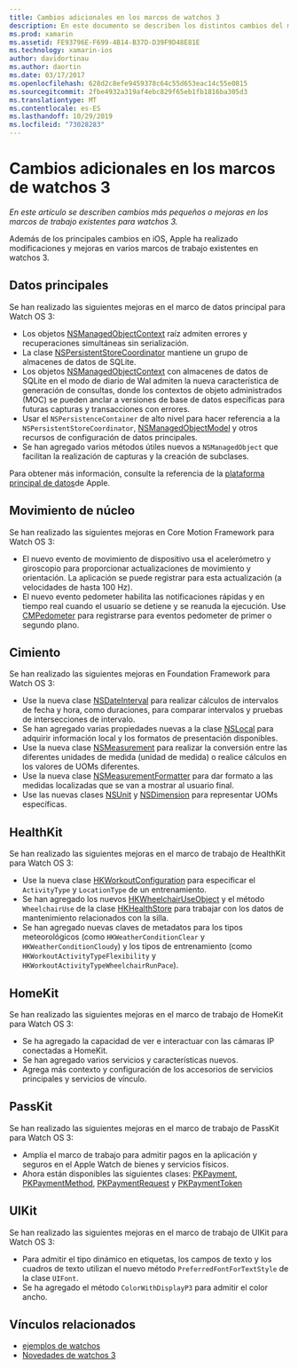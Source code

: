 ```yaml
---
title: Cambios adicionales en los marcos de watchos 3
description: En este documento se describen los distintos cambios del marco de trabajo introducidos con watchos 3 y cómo trabajar con ellos en Xamarin. Se describen los datos principales, Motion Core, Foundation, HealthKit, HomeKit, PassKit y UIKit.
ms.prod: xamarin
ms.assetid: FE93796E-F699-4B14-B37D-D39F9D48E81E
ms.technology: xamarin-ios
author: davidortinau
ms.author: daortin
ms.date: 03/17/2017
ms.openlocfilehash: 628d2c8efe9459378c64c55d653eac14c55e0815
ms.sourcegitcommit: 2fbe4932a319af4ebc829f65eb1fb1816ba305d3
ms.translationtype: MT
ms.contentlocale: es-ES
ms.lasthandoff: 10/29/2019
ms.locfileid: "73028283"
---
```

# <a name="additional-watchos-3-frameworks-changes"></a>Cambios adicionales en los marcos de watchos 3

_En este artículo se describen cambios más pequeños o mejoras en los marcos de trabajo existentes para watchos 3._

Además de los principales cambios en iOS, Apple ha realizado modificaciones y mejoras en varios marcos de trabajo existentes en watchos 3.

## <a name="core-data"></a>Datos principales

Se han realizado las siguientes mejoras en el marco de datos principal para Watch OS 3:

- Los objetos [NSManagedObjectContext](https://developer.apple.com/reference/coredata/nsmanagedobjectcontext) raíz admiten errores y recuperaciones simultáneas sin serialización.
- La clase [NSPersistentStoreCoordinator](https://developer.apple.com/reference/coredata/nspersistentstorecoordinator) mantiene un grupo de almacenes de datos de SQLite.
- Los objetos [NSManagedObjectContext](https://developer.apple.com/reference/coredata/nsmanagedobjectcontext) con almacenes de datos de SQLite en el modo de diario de Wal admiten la nueva característica de generación de consultas, donde los contextos de objeto administrados (MOC) se pueden anclar a versiones de base de datos específicas para futuras capturas y transacciones con errores.
- Usar el `NSPersistenceContainer` de alto nivel para hacer referencia a la `NSPersistentStoreCoordinator`, [NSManagedObjectModel](https://developer.apple.com/reference/coredata/nsmanagedobjectmodel) y otros recursos de configuración de datos principales.
- Se han agregado varios métodos útiles nuevos a `NSManagedObject` que facilitan la realización de capturas y la creación de subclases.

Para obtener más información, consulte la referencia de la [plataforma principal de datos](https://developer.apple.com/reference/coredata)de Apple.

## <a name="core-motion"></a>Movimiento de núcleo

Se han realizado las siguientes mejoras en Core Motion Framework para Watch OS 3:

- El nuevo evento de movimiento de dispositivo usa el acelerómetro y giroscopio para proporcionar actualizaciones de movimiento y orientación. La aplicación se puede registrar para esta actualización (a velocidades de hasta 100 Hz).
- El nuevo evento pedometer habilita las notificaciones rápidas y en tiempo real cuando el usuario se detiene y se reanuda la ejecución. Use [CMPedometer](https://developer.apple.com/reference/coremotion/cmpedometer) para registrarse para eventos pedometer de primer o segundo plano.

## <a name="foundation"></a>Cimiento

Se han realizado las siguientes mejoras en Foundation Framework para Watch OS 3:

- Use la nueva clase [NSDateInterval](https://developer.apple.com/reference/foundation/nsdateinterval) para realizar cálculos de intervalos de fecha y hora, como duraciones, para comparar intervalos y pruebas de intersecciones de intervalo.
- Se han agregado varias propiedades nuevas a la clase [NSLocal](https://developer.apple.com/reference/foundation/nslocale) para adquirir información local y los formatos de presentación disponibles.
- Use la nueva clase [NSMeasurement](https://developer.apple.com/reference/foundation/nsmeasurement) para realizar la conversión entre las diferentes unidades de medida (unidad de medida) o realice cálculos en los valores de UOMs diferentes.
- Use la nueva clase [NSMeasurementFormatter](https://developer.apple.com/reference/foundation/nsmeasurementformatter) para dar formato a las medidas localizadas que se van a mostrar al usuario final.
- Use las nuevas clases [NSUnit](https://developer.apple.com/reference/foundation/nsunit) y [NSDimension](https://developer.apple.com/reference/foundation/nsdimension) para representar UOMs específicas.

## <a name="healthkit"></a>HealthKit

Se han realizado las siguientes mejoras en el marco de trabajo de HealthKit para Watch OS 3:

- Use la nueva clase [HKWorkoutConfiguration](https://developer.apple.com/reference/healthkit/hkworkoutconfiguration) para especificar el `ActivityType` y `LocationType` de un entrenamiento.
- Se han agregado los nuevos [HKWheelchairUseObject](https://developer.apple.com/reference/healthkit/hkwheelchairuseobject) y el método `WheelchairUse` de la clase [HKHealthStore](https://developer.apple.com/reference/healthkit/hkhealthstore) para trabajar con los datos de mantenimiento relacionados con la silla.
- Se han agregado nuevas claves de metadatos para los tipos meteorológicos (como `HKWeatherConditionClear` y `HKWeatherConditionCloudy`) y los tipos de entrenamiento (como `HKWorkoutActivityTypeFlexibility` y `HKWorkoutActivityTypeWheelchairRunPace`).

## <a name="homekit"></a>HomeKit

Se han realizado las siguientes mejoras en el marco de trabajo de HomeKit para Watch OS 3:

- Se ha agregado la capacidad de ver e interactuar con las cámaras IP conectadas a HomeKit.
- Se han agregado varios servicios y características nuevos.
- Agrega más contexto y configuración de los accesorios de servicios principales y servicios de vínculo.

## <a name="passkit"></a>PassKit

Se han realizado las siguientes mejoras en el marco de trabajo de PassKit para Watch OS 3:

- Amplía el marco de trabajo para admitir pagos en la aplicación y seguros en el Apple Watch de bienes y servicios físicos.
- Ahora están disponibles las siguientes clases: [PKPayment](https://developer.apple.com/reference/passkit/pkpayment), [PKPaymentMethod](https://developer.apple.com/reference/passkit/pkpaymentmethod), [PKPaymentRequest](https://developer.apple.com/reference/passkit/pkpaymentrequest) y [PKPaymentToken](https://developer.apple.com/reference/passkit/pkpaymenttoken)

## <a name="uikit"></a>UIKit

Se han realizado las siguientes mejoras en el marco de trabajo de UIKit para Watch OS 3:

- Para admitir el tipo dinámico en etiquetas, los campos de texto y los cuadros de texto utilizan el nuevo método `PreferredFontForTextStyle` de la clase `UIFont`.
- Se ha agregado el método `ColorWithDisplayP3` para admitir el color ancho.

## <a name="related-links"></a>Vínculos relacionados

- [ejemplos de watchos](https://docs.microsoft.com/samples/browse/?products=xamarin&term=Xamarin.iOS%20watchos)
- [Novedades de watchos 3](https://developer.apple.com/library/prerelease/content/releasenotes/General/WhatsNewInwatchOS/Articles/watchOS3.html#//apple_ref/doc/uid/TP40017085-SW1)
